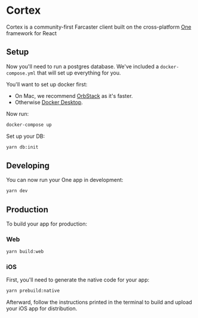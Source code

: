 # Cortex

Cortex is a community-first Farcaster client built on the cross-platform [One](https://onestack.dev/) framework for React

## Setup

Now you'll need to run a postgres database. We've included a
`docker-compose.yml` that will set up everything for you.

You'll want to set up docker first:

- On Mac, we recommend [OrbStack](https://orbstack.dev) as it's faster.
- Otherwise [Docker Desktop](https://www.docker.com/products/docker-desktop/).

Now run:

```bash
docker-compose up
```

Set up your DB:

```bash
yarn db:init
```

## Developing

You can now run your One app in development:

```bash
yarn dev
```

## Production

To build your app for production:

### Web

```bash
yarn build:web
```

### iOS

First, you'll need to generate the native code for your app:

```bash
yarn prebuild:native
```

Afterward, follow the instructions printed in the terminal to build and upload
your iOS app for distribution.
